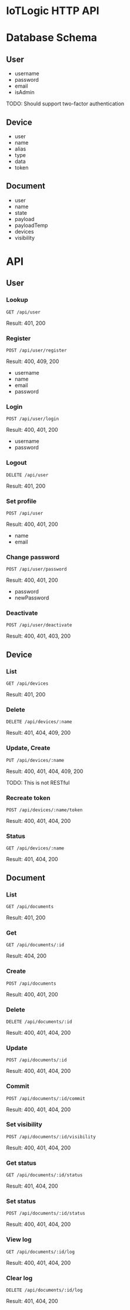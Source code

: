 # IoTLogic HTTP API

# Database Schema

## User

- username
- password
- email
- isAdmin

TODO: Should support two-factor authentication

## Device

- user
- name
- alias
- type
- data
- token

## Document

- user
- name
- state
- payload
- payloadTemp
- devices
- visibility

# API

## User

### Lookup

`GET /api/user`

Result: 401, 200

### Register

`POST /api/user/register`

Result: 400, 409, 200

- username
- name
- email
- password

### Login

`POST /api/user/login`

Result: 400, 401, 200

- username
- password

### Logout

`DELETE /api/user`

Result: 401, 200

### Set profile

`POST /api/user`

Result: 400, 401, 200

- name
- email

### Change password

`POST /api/user/password`

Result: 400, 401, 200

- password
- newPassword

### Deactivate

`POST /api/user/deactivate`

Result: 400, 401, 403, 200

## Device

### List

`GET /api/devices`

Result: 401, 200

### Delete

`DELETE /api/devices/:name`

Result: 401, 404, 409, 200

### Update, Create

`PUT /api/devices/:name`

Result: 400, 401, 404, 409, 200

TODO: This is not RESTful

### Recreate token

`POST /api/devices/:name/token`

Result: 400, 401, 404, 200

### Status

`GET /api/devices/:name`

Result: 401, 404, 200

## Document

### List

`GET /api/documents`

Result: 401, 200

### Get

`GET /api/documents/:id`

Result: 404, 200

### Create

`POST /api/documents`

Result: 400, 401, 200

### Delete

`DELETE /api/documents/:id`

Result: 400, 401, 404, 200

### Update

`POST /api/documents/:id`

Result: 400, 401, 404, 200

### Commit

`POST /api/documents/:id/commit`

Result: 400, 401, 404, 200

### Set visibility

`POST /api/documents/:id/visibility`

Result: 400, 401, 404, 200

### Get status

`GET /api/documents/:id/status`

Result: 401, 404, 200

### Set status

`POST /api/documents/:id/status`

Result: 400, 401, 404, 200

### View log

`GET /api/documents/:id/log`

Result: 400, 401, 404, 200

### Clear log

`DELETE /api/documents/:id/log`

Result: 401, 404, 200
